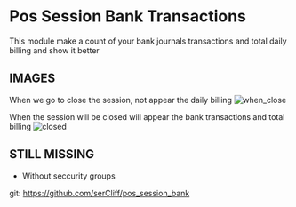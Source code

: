 # Pos Session Bank Transactions

This module make a count of your bank journals transactions and total daily billing and show it better

## IMAGES

When we go to close the session, not appear the daily billing
![when_close](https://github.com/serCliff/pos_session_bank/blob/10.0/img/when_close.png)

When the session will be closed will appear the bank transactions and total billing
![closed](https://github.com/serCliff/pos_session_bank/blob/10.0/img/closed.png)



## STILL MISSING
        
- Without seccurity groups

git: https://github.com/serCliff/pos_session_bank

